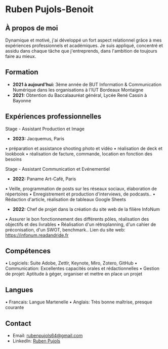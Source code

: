 # Ruben Pujols-Benoit

## À propos de moi
Dynamique et motivé, j'ai développé un fort aspect relationnel grâce à mes expériences professionnels et académiques. Je suis appliqué, concentré et assidu dans chaque tâche que j'entreprends, dans l'ambition de toujours faire au mieux.

## Formation
- **2021 à aujourd'hui:** 3ème année de BUT Information & Communication Numérique dans les organisations à l'IUT Bordeaux Montaigne 
- **2021:** Obtention du Baccalaauréat général, Lycée René Cassin à Bayonne

## Expériences professionnelles
Stage - Assistant Production et Image 
- **2023:** Jacquemus, Paris

• préparation et assistance shooting photo et vidéo
• réalisation de deck et lookbook
• réalisation de facture, commande, location en fonction des besoins

Stage - Assistant Communication et Evénementiel
- **2022:** Paname Art-Café, Paris

• Veille, programmation de posts sur les réseaux sociaux,
élaboration de répertoires
• Enregistrement et production d'interviews, de podcasts..
• Rédaction d'article, réalisation de tableaux Google
Sheets

- **2022:** Chef de projet dans la création du site web de la filière InfoNum

• Assurer le bon fonctionnement des différents pôles,
réalisation des objectifs et des livrables
• Réalisation d'un rétroplanning, d'un cahier de
préconisation, d'un SWOT, benchmark..
Lien du site web: https://infonum.readandride.fr

## Compétences
• Logiciels: Suite Adobe, Zettlr, Keynote, Miro, Zotero, GitHub
• Communication: Excellentes capacités orales et rédactionnelles 
• Gestion de projet: Aptitude à géger, organiser et mettre en place un projet  

## Langues
• Francais: Langue Martenelle
• Anglais: Très bonne maîtrise, presque courante

## Contact
- Email: rubenpujols64@gmail.com
- LinkedIn: [Ruben Pujols](www.linkedin.com/in/ruben-pujols-6973a0254)
